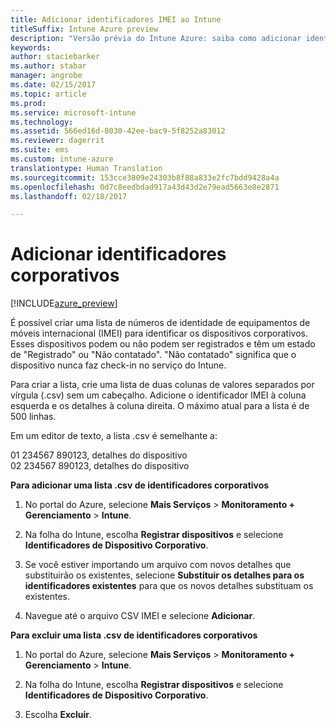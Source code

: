 ```yaml
---
title: Adicionar identificadores IMEI ao Intune
titleSuffix: Intune Azure preview
description: "Versão prévia do Intune Azure: saiba como adicionar identificadores corporativos (números IMEI) ao Microsoft Intune. "
keywords: 
author: staciebarker
ms.author: stabar
manager: angrobe
ms.date: 02/15/2017
ms.topic: article
ms.prod: 
ms.service: microsoft-intune
ms.technology: 
ms.assetid: 566ed16d-8030-42ee-bac9-5f8252a83012
ms.reviewer: dagerrit
ms.suite: ems
ms.custom: intune-azure
translationtype: Human Translation
ms.sourcegitcommit: 153cce3809e24303b8f88a833e2fc7bdd9428a4a
ms.openlocfilehash: 0d7c8eedbdad917a43d43d2e79ead5663e8e2871
ms.lasthandoff: 02/18/2017

---
```


# <a name="add-corporate-identifiers"></a>Adicionar identificadores corporativos

[!INCLUDE[azure_preview](../includes/azure_preview.md)]

É possível criar uma lista de números de identidade de equipamentos de móveis internacional (IMEI) para identificar os dispositivos corporativos. Esses dispositivos podem ou não podem ser registrados e têm um estado de "Registrado" ou "Não contatado". "Não contatado" significa que o dispositivo nunca faz check-in no serviço do Intune.

Para criar a lista, crie uma lista de duas colunas de valores separados por vírgula (.csv) sem um cabeçalho. Adicione o identificador IMEI à coluna esquerda e os detalhes à coluna direita. O máximo atual para a lista é de 500 linhas.

Em um editor de texto, a lista .csv é semelhante a:

01 234567 890123, detalhes do dispositivo</br>
02 234567 890123, detalhes do dispositivo

**Para adicionar uma lista .csv de identificadores corporativos**

1. No portal do Azure, selecione **Mais Serviços** > **Monitoramento + Gerenciamento** > **Intune**.

2. Na folha do Intune, escolha **Registrar dispositivos** e selecione **Identificadores de Dispositivo Corporativo**.

3. Se você estiver importando um arquivo com novos detalhes que substituirão os existentes, selecione **Substituir os detalhes para os identificadores existentes** para que os novos detalhes substituam os existentes.

4. Navegue até o arquivo CSV IMEI e selecione **Adicionar**.

**Para excluir uma lista .csv de identificadores corporativos**

1. No portal do Azure, selecione **Mais Serviços** > **Monitoramento + Gerenciamento** > **Intune**.

2. Na folha do Intune, escolha **Registrar dispositivos** e selecione **Identificadores de Dispositivo Corporativo**.

3. Escolha **Excluir**.

